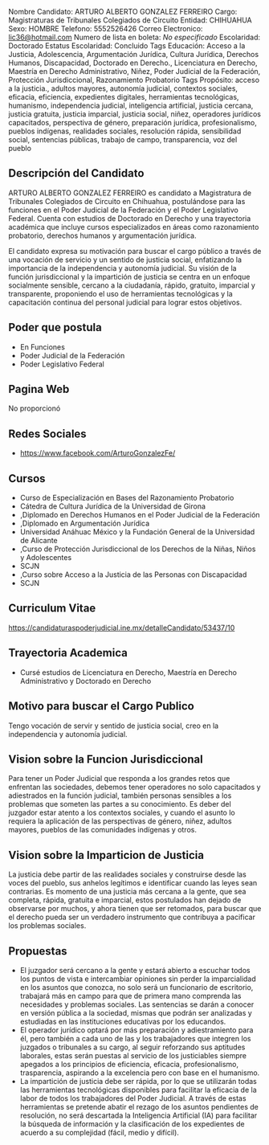 Nombre Candidato: ARTURO ALBERTO GONZALEZ FERREIRO
Cargo: Magistraturas de Tribunales Colegiados de Circuito
Entidad: CHIHUAHUA
Sexo: HOMBRE
Telefono: 5552526426
Correo Electronico: lic36@hotmail.com
Numero de lista en boleta: *No especificado*
Escolaridad: Doctorado
Estatus Escolaridad: Concluido
Tags Educación: Acceso a la Justicia, Adolescencia, Argumentación Jurídica, Cultura Jurídica, Derechos Humanos, Discapacidad, Doctorado en Derecho., Licenciatura en Derecho, Maestría en Derecho Administrativo, Niñez, Poder Judicial de la Federación, Protección Jurisdiccional, Razonamiento Probatorio
Tags Propósito: acceso a la justicia., adultos mayores, autonomía judicial, contextos sociales, eficacia, eficiencia, expedientes digitales, herramientas tecnológicas, humanismo, independencia judicial, inteligencia artificial, justicia cercana, justicia gratuita, justicia imparcial, justicia social, niñez, operadores jurídicos capacitados, perspectiva de género, preparación jurídica, profesionalismo, pueblos indígenas, realidades sociales, resolución rápida, sensibilidad social, sentencias públicas, trabajo de campo, transparencia, voz del pueblo


## Descripción del Candidato 

ARTURO ALBERTO GONZALEZ FERREIRO es candidato a Magistratura de Tribunales Colegiados de Circuito en Chihuahua, postulándose para las funciones en el Poder Judicial de la Federación y el Poder Legislativo Federal. Cuenta con estudios de Doctorado en Derecho y una trayectoria académica que incluye cursos especializados en áreas como razonamiento probatorio, derechos humanos y argumentación jurídica. 

El candidato expresa su motivación para buscar el cargo público a través de una vocación de servicio y un sentido de justicia social, enfatizando la importancia de la independencia y autonomía judicial. Su visión de la función jurisdiccional y la impartición de justicia se centra en un enfoque socialmente sensible, cercano a la ciudadanía, rápido, gratuito, imparcial y transparente, proponiendo el uso de herramientas tecnológicas y la capacitación continua del personal judicial para lograr estos objetivos.


## Poder que postula

- En Funciones
- Poder Judicial de la Federación
- Poder Legislativo Federal


## Pagina Web

No proporcionó


## Redes Sociales

- https://www.facebook.com/ArturoGonzalezFe/


## Cursos

- Curso de Especialización en Bases del Razonamiento Probatorio
- Cátedra de Cultura Jurídica de la Universidad de Girona
- ,Diplomado en Derechos Humanos en el Poder Judicial de la Federación
- ,Diplomado en Argumentación Jurídica
- Universidad Anáhuac México y la Fundación General de la Universidad de Alicante
- ,Curso de Protección Jurisdiccional de los Derechos de la Niñas, Niños y Adolescentes
- SCJN
- ,Curso sobre Acceso a la Justicia de las Personas con Discapacidad
- SCJN


## Curriculum Vitae

https://candidaturaspoderjudicial.ine.mx/detalleCandidato/53437/10


## Trayectoria Academica

- Cursé estudios de Licenciatura en Derecho, Maestría en Derecho Administrativo y Doctorado en Derecho


## Motivo para buscar el Cargo Publico

Tengo vocación de servir y sentido de justicia social, creo en la independencia y autonomía judicial.


## Vision sobre la Funcion Jurisdiccional

Para tener un Poder Judicial que responda a los grandes retos que enfrentan las sociedades, debemos tener operadores no solo capacitados y adiestrados en la función judicial, también personas sensibles a los problemas que someten las partes a su conocimiento. Es deber del juzgador estar atento a los contextos sociales, y cuando el asunto lo requiera la aplicación de las perspectivas de género, niñez, adultos mayores, pueblos de las comunidades indígenas y otros.


## Vision sobre la Imparticion de Justicia

La justicia debe partir de las realidades sociales y construirse desde las voces del pueblo, sus anhelos legítimos e identificar cuando las leyes sean contrarias. Es momento de una justicia más cercana a la gente, que sea completa, rápida, gratuita e imparcial, estos postulados han dejado de observarse por muchos, y ahora tienen que ser retomados, para buscar que el derecho pueda ser un verdadero instrumento que contribuya a pacificar los problemas sociales.


## Propuestas

- El juzgador será cercano a la gente y estará abierto a escuchar todos los puntos de vista e intercambiar opiniones sin perder la imparcialidad en los asuntos que conozca, no solo será un funcionario de escritorio, trabajará más en campo para que de primera mano comprenda las necesidades y problemas sociales. Las sentencias se darán a conocer en versión pública a la sociedad, mismas que podrán ser analizadas y estudiadas en las instituciones educativas por los educandos.
- El operador jurídico optará por más preparación y adiestramiento para él, pero también a cada uno de las y los trabajadores que integren los juzgados o tribunales a su cargo, al seguir reforzando sus aptitudes laborales, estas serán puestas al servicio de los justiciables siempre apegados a los principios de eficiencia, eficacia, profesionalismo, trasparencia, aspirando a la excelencia pero con base en el humanismo.
- La impartición de justicia debe ser rápida, por lo que se utilizarán todas las herramientas tecnológicas disponibles para facilitar la eficacia de la labor de todos los trabajadores del Poder Judicial. A través de estas herramientas se pretende abatir el rezago de los asuntos pendientes de resolución, no será descartada la Inteligencia Artificial (IA) para facilitar la búsqueda de información y la clasificación de los expedientes de acuerdo a su complejidad (fácil, medio y difícil).

